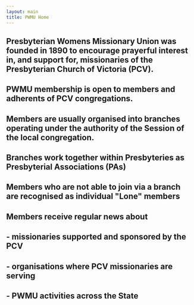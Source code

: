 ```yaml
---
layout: main
title: PWMU Home
---
```


## Presbyterian Womens Missionary Union was founded in 1890 to encourage prayerful interest in, and support for, missionaries of the Presbyterian Church of Victoria (PCV).
  
  
## PWMU membership is open to members and adherents of PCV congregations. 
  
    
    
## Members are usually organised into branches operating under the authority of the Session of the local congregation.



## Branches work together within Presbyteries as Presbyterial Associations (PAs)



## Members who are not able to join via a branch are recognised as individual "Lone" members   



## Members receive regular news about

##         - missionaries supported and sponsored by the PCV

##         - organisations where PCV missionaries are serving

##         - PWMU activities across the State
